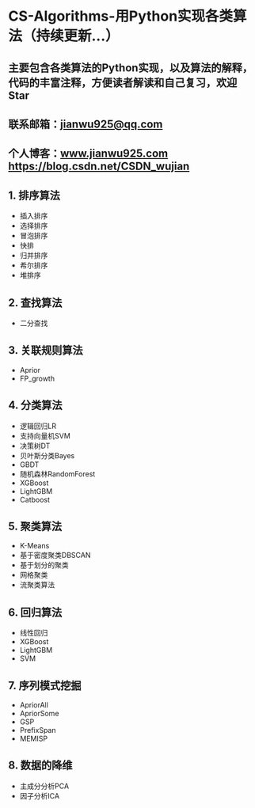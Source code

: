 # CS-Algorithms-用Python实现各类算法（持续更新...）
## 主要包含各类算法的Python实现，以及算法的解释，代码的丰富注释，方便读者解读和自己复习，欢迎Star
## 联系邮箱：jianwu925@qq.com
## 个人博客：www.jianwu925.com     https://blog.csdn.net/CSDN_wujian

## 1. 排序算法
  - 插入排序
  - 选择排序
  - 冒泡排序
  - 快排
  - 归并排序
  - 希尔排序
  - 堆排序

## 2. 查找算法
  - 二分查找
  
## 3. 关联规则算法
  - Aprior
  - FP_growth


## 4. 分类算法
  - 逻辑回归LR
  - 支持向量机SVM
  - 决策树DT
  - 贝叶斯分类Bayes
  - GBDT
  - 随机森林RandomForest
  - XGBoost
  - LightGBM
  - Catboost


## 5. 聚类算法
  - K-Means
  - 基于密度聚类DBSCAN
  - 基于划分的聚类
  - 网格聚类
  - 流聚类算法
  
  
## 6. 回归算法
  - 线性回归
  - XGBoost
  - LightGBM
  - SVM
  
## 7. 序列模式挖掘
  - ApriorAll
  - ApriorSome
  - GSP
  - PrefixSpan
  - MEMISP

## 8. 数据的降维
  - 主成分分析PCA
  - 因子分析ICA
